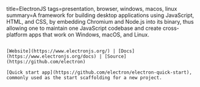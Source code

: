 title=ElectronJS
tags=presentation, browser, windows, macos, linux
summary=A framework for building desktop applications using JavaScript, HTML, and CSS, by embedding Chromium and Node.js into its binary, thus allowing one to maintain one JavaScript codebase and create cross-platform apps that work on Windows, macOS, and Linux.
~~~~~~

[Website](https://www.electronjs.org/) | [Docs](https://www.electronjs.org/docs) | [Source](https://github.com/electron)

[Quick start app](https://github.com/electron/electron-quick-start), commonly used as the start scaffolding for a new project.
